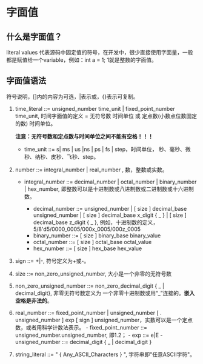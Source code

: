 # 字面值
## 什么是字面值？
  literal values 代表源码中固定值的符号，在开发中，很少直接使用字面量，一般都是赋值给一个variable，例如：int a = 1; 1就是整数的字面值。
## 字面值语法
  符号说明，[]内的内容为可选，|表示或，{}表示可复制。
  
  1. time_literal ::= unsigned_number time_unit | fixed_point_number time_unit, 时间字面值的定义 = 无符号数 时间单位 或 定点数(小数点位数固定的数) 时间单位。
  
     **注意：无符号数和定点数与时间单位之间不能有空格！！！**
     
     - time_unit ::= s| ms | us |ns | ps | fs | step，时间单位， 秒、毫秒、微秒、纳秒、皮秒、飞秒、step。
  2. number ::= integral_number | real_number , 数，整数或实数。
  
     - integral_number ::= decimal_number | octal_number | binary_number | hex_number, 即整数可以是十进制数或八进制数或二进制数或十六进制数。
     
        - decimal_number ::= unsigned_number | [ size ] decimal_base unsigned_number | [ size ] decimal_base x_digit { _ } | [ size ] decimal_base z_digit { _ },
          例如，十进制数的定义， 5/8'd5/0000_0005/000x_0005/000z_0005
        - binary_number ::= [ size ] binary_base binary_value
        - octal_number ::= [ size ] octal_base octal_value
        - hex_number ::= [ size ] hex_base hex_value
  3. sign ::= +|-, 符号定义为+或-。
  4. size ::= non_zero_unsigned_number, 大小是一个非零的无符号数
  5. non_zero_unsigned_number ::= non_zero_decimal_digit { _ | decimal_digit}, 非零无符号数定义为 一个非零十进制数或用“_”连接的。**嵌入空格是非法的**。
  6. real_number ::= fixed_point_number | unsigned_number [ . unsigned_number ] exp [ sign ] unsigned_number，实数可以是一个定点数，或者用科学计数法表示。
    - fixed_point_number ::=  unsigned_number.unsigned_number, 即1.2；
    - exp ::= e|E
    - unsigned_number ::= decimal_digit { _ | decimal_digit }
  7. string_literal ::= " { Any_ASCII_Characters } ", 字符串即"任意ASCII字符"。
